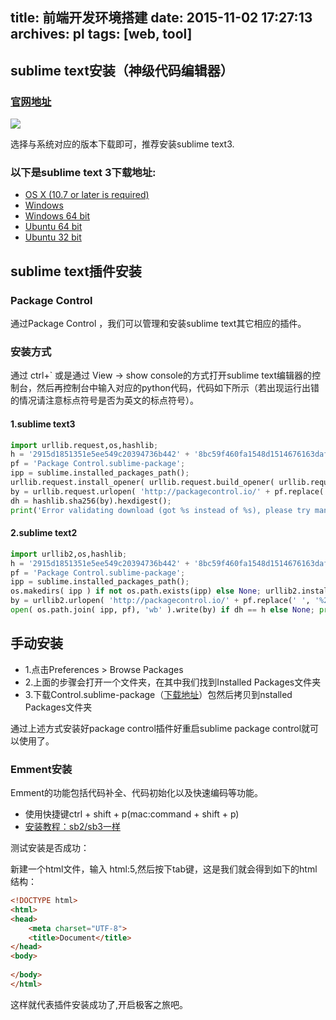 title: 前端开发环境搭建
date: 2015-11-02 17:27:13
archives: pl
tags: [web, tool]
---

## sublime text安装（神级代码编辑器）

### [官网地址](http://www.sublimetext.com/)

<img src="/img/sublime-bg.jpg">

选择与系统对应的版本下载即可，推荐安装sublime text3.

### 以下是sublime text 3下载地址:

* [OS X (10.7 or later is required)](http://c758482.r82.cf2.rackcdn.com/Sublime%20Text%20Build%203083.dmg)
* [Windows](http://c758482.r82.cf2.rackcdn.com/Sublime%20Text%20Build%203083%20Setup.exe)
* [Windows 64 bit](http://c758482.r82.cf2.rackcdn.com/Sublime%20Text%20Build%203083%20x64%20Setup.exe)
* [Ubuntu 64 bit](http://c758482.r82.cf2.rackcdn.com/sublime-text_build-3083_amd64.deb)
* [Ubuntu 32 bit](http://c758482.r82.cf2.rackcdn.com/sublime-text_build-3083_i386.deb)


## sublime text插件安装

### Package Control

通过Package Control ，我们可以管理和安装sublime text其它相应的插件。

### 安装方式

通过 ctrl+` 或是通过 View -> show console的方式打开sublime text编辑器的控制台，然后再控制台中输入对应的python代码，代码如下所示（若出现运行出错的情况请注意标点符号是否为英文的标点符号）。

#### 1.sublime text3

``` python
import urllib.request,os,hashlib; 
h = '2915d1851351e5ee549c20394736b442' + '8bc59f460fa1548d1514676163dafc88'; 
pf = 'Package Control.sublime-package'; 
ipp = sublime.installed_packages_path(); 
urllib.request.install_opener( urllib.request.build_opener( urllib.request.ProxyHandler()) ); 
by = urllib.request.urlopen( 'http://packagecontrol.io/' + pf.replace(' ', '%20')).read(); 
dh = hashlib.sha256(by).hexdigest(); 
print('Error validating download (got %s instead of %s), please try manual install' % (dh, h)) if dh != h else open(os.path.join( ipp, pf), 'wb' ).write(by)
```

#### 2.sublime text2

```python
import urllib2,os,hashlib; 
h = '2915d1851351e5ee549c20394736b442' + '8bc59f460fa1548d1514676163dafc88'; 
pf = 'Package Control.sublime-package'; 
ipp = sublime.installed_packages_path(); 
os.makedirs( ipp ) if not os.path.exists(ipp) else None; urllib2.install_opener( urllib2.build_opener( urllib2.ProxyHandler()) ); 
by = urllib2.urlopen( 'http://packagecontrol.io/' + pf.replace(' ', '%20')).read(); dh = hashlib.sha256(by).hexdigest(); 
open( os.path.join( ipp, pf), 'wb' ).write(by) if dh == h else None; print('Error validating download (got %s instead of %s), please try manual install' % (dh, h) if dh != h else 'Please restart Sublime Text to finish installation')
```
## 手动安装

* 1.点击Preferences > Browse Packages
* 2.上面的步骤会打开一个文件夹，在其中我们找到Installed Packages文件夹
* 3.下载Control.sublime-package（[下载地址](https://packagecontrol.io/Package%20Control.sublime-package)）包然后拷贝到nstalled Packages文件夹


通过上述方式安装好package control插件好重启sublime package control就可以使用了。

### Emment安装

Emment的功能包括代码补全、代码初始化以及快速编码等功能。

* 使用快捷键ctrl + shift + p(mac:command + shift + p)
* [安装教程：sb2/sb3一样](http://jingyan.baidu.com/article/ca00d56c76d0fae99eebcfdf.html)

测试安装是否成功：

新建一个html文件，输入 html:5,然后按下tab键，这是我们就会得到如下的html结构：

```html
<!DOCTYPE html>
<html>
<head>
	<meta charset="UTF-8">
	<title>Document</title>
</head>
<body>
	
</body>
</html>
```

这样就代表插件安装成功了,开启极客之旅吧。


